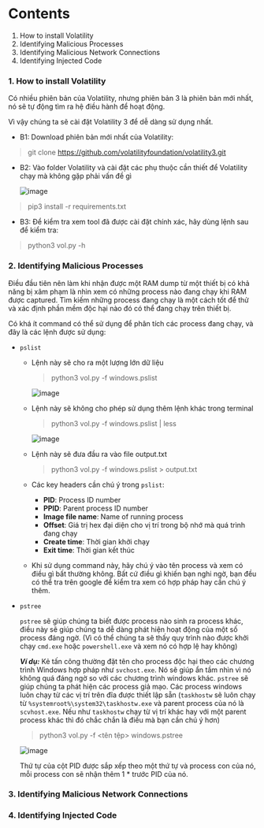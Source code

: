 # Contents 

1. How to install Volatility
2. Identifying Malicious Processes
3. Identifying Malicious Network Connections
4. Identifying Injected Code

### 1. How to install Volatility

Có nhiều phiên bản của Volatility, nhưng phiên bản 3 là phiên bản mới nhất, nó sẽ tự động tìm ra hệ điều hành để hoạt động. 

Vì vậy chúng ta sẽ cài đặt Volatility 3 để dễ dàng sử dụng nhất.

- B1: Download phiên bản mới nhất của Volatility:
> git clone https://github.com/volatilityfoundation/volatility3.git
- B2: Vào folder Volatility và cài đặt các phụ thuộc cần thiết để Volatility chạy mà không gặp phải vấn đề gì
  
  ![image](https://github.com/shmily-2010/Cyber-Defenders/assets/112896213/bfcc8c79-5726-4df5-afbc-9258bba8e65f)

> pip3 install -r requirements.txt
- B3: Để kiểm tra xem tool đã được cài đặt chính xác, hãy dùng lệnh sau để kiểm tra:
> python3 vol.py -h

### 2. Identifying Malicious Processes

Điều đầu tiên nên làm khi nhận được một RAM dump từ một thiết bị có khả năng bị xâm phạm là nhìn xem có những process nào đang chạy khi RAM được captured.
Tìm kiếm những process đang chạy là một cách tốt để thử và xác định phần mềm độc hại nào đó có thể đang chạy trên thiết bị.

Có khá ít command có thể sử dụng để phân tích các process đang chạy, và đây là các lệnh được sử dụng:

- `pslist`
  - Lệnh này sẽ cho ra một lượng lớn dữ liệu
    > python3 vol.py -f <filename> windows.pslist

    ![image](https://github.com/shmily-2010/Cyber-Defenders/assets/112896213/70e327b7-2e68-47a0-814a-534b7f687878)

  - Lệnh này sẽ không cho phép sử dụng thêm lệnh khác trong terminal
    > python3 vol.py -f <filename> windows.pslist | less
    
    ![image](https://github.com/shmily-2010/Cyber-Defenders/assets/112896213/d5d5834d-b69f-4ed1-b1e8-d0bedbe4188a)

  - Lệnh này sẽ đưa đầu ra vào file output.txt
    > python3 vol.py -f <filename> windows.pslist > output.txt
  - Các key headers cần chú ý trong `pslist`:
    - **PID**: Process ID number
    - **PPID**: Parent process ID number
    - **Image file name**: Name of running process
    - **Offset**: Giá trị hex đại diện cho vị trí trong bộ nhớ mà quá trình đang chạy
    - **Create time**: Thời gian khởi chạy
    - **Exit time**: Thời gian kết thúc
  - Khi sử dụng command này, hãy chú ý vào tên process và xem có điều gì bất thường không. Bất cứ điều gì khiến bạn nghi ngờ,
  bạn đều có thể tra trên google để kiểm tra xem có hợp pháp hay cần chú ý thêm.

- `pstree`
  
  `pstree` sẽ giúp chúng ta biết được process nào sinh ra process khác, điều này sẽ giúp chúng ta dễ dàng phát hiện hoạt động của một số process đáng ngờ.
  (Vì có thể chúng ta sẽ thấy quy trình nào được khởi chạy `cmd.exe` hoặc `powershell.exe` và xem nó có hợp lệ hay không)

  **_Ví dụ:_** Kẻ tấn công thường đặt tên cho process độc hại theo các chương trình Windows hợp pháp như `svchost.exe`.
  Nó sẽ giúp ẩn tầm nhìn vì nó không quá đáng ngờ so với các chương trình windows khác.
  `pstree` sẽ giúp chúng ta phát hiện các process giả mạo. Các process windows luôn chạy từ các vị trí trên đĩa được thiết lập sẵn (`taskhostw` sẽ
  luôn chạy từ `%systemroot%\system32\taskhostw.exe` và parent process của nó là `scvhost.exe`. Nếu như `taskhostw` chạy từ vị trí khác hay với một parent
  process khác thì đó chắc chắn là điều mà bạn cần chú ý hơn)

  > python3 vol.py -f <tên tệp> windows.pstree
  
  ![image](https://github.com/shmily-2010/Cyber-Defenders/assets/112896213/aedf4eb9-62c9-4690-93a6-0ce5eb0f7fe3)

  Thứ tự của cột PID được sắp xếp theo một thứ tự và process con của nó, mỗi process con sẽ nhận thêm 1 * trước PID của nó.

### 3. Identifying Malicious Network Connections

### 4. Identifying Injected Code
